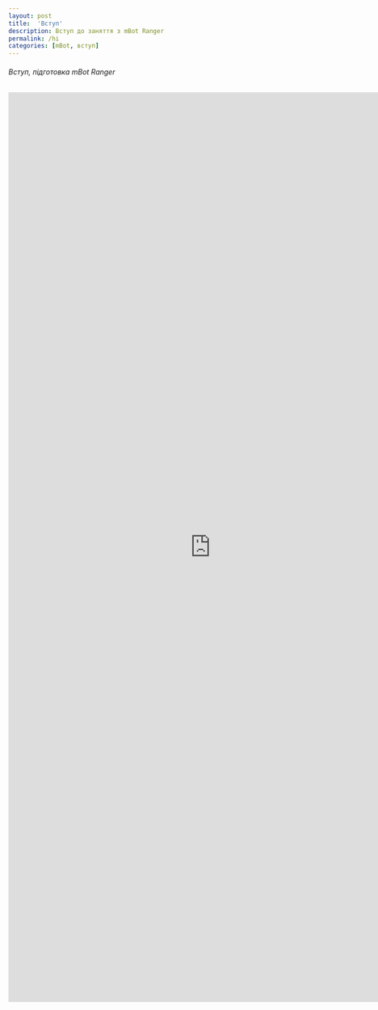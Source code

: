 ```yaml
---
layout: post
title:  'Вступ'
description: Вступ до заняття з mBot Ranger
permalink: /hi
categories: [mBot, вступ]
---
```


###### Вступ, підготовка mBot Ranger 
<embed src="https://osvita-code.github.io/robot/pdf/1.pdf" width="800px" height="1800px" />
